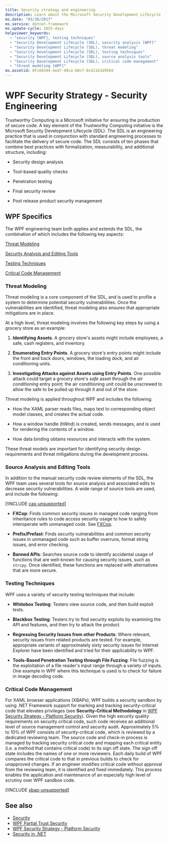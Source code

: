 ```yaml
---
title: Security strategy and engineering
description: Learn about the Microsoft Security Development Lifecycle (SDL) which is a key element of the Trustworthy computing initiative.
ms.date: "03/30/2017"
ms.service: dotnet-framework
ms.update-cycle: 1825-days
helpviewer_keywords:
  - "security [WPF], testing techniques"
  - "Security Development Lifecycle (SDL), security analysis [WPF]"
  - "Security Development Lifecycle (SDL), threat modeling"
  - "Security Development Lifecycle (SDL), testing techniques"
  - "Security Development Lifecycle (SDL), source analysis tools"
  - "Security Development Lifecycle (SDL), critical code management"
  - "threat modeling [WPF]"
ms.assetid: 0fc04394-4e47-49ca-b0cf-8cd1161d95b9
---
```

# WPF Security Strategy - Security Engineering

Trustworthy Computing is a Microsoft initiative for ensuring the production of secure code. A key element of the Trustworthy Computing initiative is the Microsoft Security Development Lifecycle (SDL). The SDL is an engineering practice that is used in conjunction with standard engineering processes to facilitate the delivery of secure code. The SDL consists of ten phases that combine best practices with formalization, measurability, and additional structure, including:

- Security design analysis

- Tool-based quality checks

- Penetration testing

- Final security review

- Post release product security management

## WPF Specifics

The WPF engineering team both applies and extends the SDL, the combination of which includes the following key aspects:

[Threat Modeling](#threat_modeling)

[Security Analysis and Editing Tools](#tools)

[Testing Techniques](#techniques)

[Critical Code Management](#critical_code)

<a name="threat_modeling"></a>

### Threat Modeling

Threat modeling is a core component of the SDL, and is used to profile a system to determine potential security vulnerabilities. Once the vulnerabilities are identified, threat modeling also ensures that appropriate mitigations are in place.

At a high level, threat modeling involves the following key steps by using a grocery store as an example:

1. **Identifying Assets**. A grocery store's assets might include employees, a safe, cash registers, and inventory.

2. **Enumerating Entry Points**. A grocery store's entry points might include the front and back doors, windows, the loading dock, and air conditioning units.

3. **Investigating Attacks against Assets using Entry Points**. One possible attack could target a grocery store's *safe* asset through the *air conditioning* entry point; the air conditioning unit could be unscrewed to allow the safe to be pulled up through it and out of the store.

Threat modeling is applied throughout WPF and includes the following:

- How the XAML parser reads files, maps text to corresponding object model classes, and creates the actual code.

- How a window handle (hWnd) is created, sends messages, and is used for rendering the contents of a window.

- How data binding obtains resources and interacts with the system.

These threat models are important for identifying security design requirements and threat mitigations during the development process.

<a name="tools"></a>

### Source Analysis and Editing Tools

In addition to the manual security code review elements of the SDL, the WPF team uses several tools for source analysis and associated edits to decrease security vulnerabilities. A wide range of source tools are used, and include the following:

[!INCLUDE [cas-unsupported](~/wpf/includes/cas-unsupported.md)]

- **FXCop**: Finds common security issues in managed code ranging from inheritance rules to code access security usage to how to safely interoperate with unmanaged code. See [FXCop](/previous-versions/dotnet/netframework-3.0/bb429476%28v=vs.80%29).

- **Prefix/Prefast**: Finds security vulnerabilities and common security issues in unmanaged code such as buffer overruns, format string issues, and error checking.

- **Banned APIs**: Searches source code to identify accidental usage of functions that are well-known for causing security issues, such as `strcpy`. Once identified, these functions are replaced with alternatives that are more secure.

<a name="techniques"></a>

### Testing Techniques

WPF uses a variety of security testing techniques that include:

- **Whitebox Testing**: Testers view source code, and then build exploit tests.

- **Blackbox Testing**: Testers try to find security exploits by examining the API and features, and then try to attack the product.

- **Regressing Security Issues from other Products**: Where relevant, security issues from related products are tested. For example, appropriate variants of approximately sixty security issues for Internet Explorer have been identified and tried for their applicability to WPF.

- **Tools-Based Penetration Testing through File Fuzzing**: File fuzzing is the exploitation of a file reader's input range through a variety of inputs. One example in WPF where this technique is used is to check for failure in image decoding code.

<a name="critical_code"></a>

### Critical Code Management

For XAML browser applications (XBAPs), WPF builds a security sandbox by using .NET Framework support for marking and tracking security-critical code that elevates privileges (see **Security-Critical Methodology** in [WPF Security Strategy - Platform Security](wpf-security-strategy-platform-security.md)). Given the high security quality requirements on security critical code, such code receives an additional level of source management control and security audit. Approximately 5% to 10% of WPF consists of security-critical code, which is reviewed by a dedicated reviewing team. The source code and check-in process is managed by tracking security critical code and mapping each critical entity (i.e. a method that contains critical code) to its sign off state. The sign off state includes the names of one or more reviewers. Each daily build of WPF compares the critical code to that in previous builds to check for unapproved changes. If an engineer modifies critical code without approval from the reviewing team, it is identified and fixed immediately. This process enables the application and maintenance of an especially high level of scrutiny over WPF sandbox code.

[!INCLUDE [xbap-unsupported](~/wpf/includes/xbap-unsupported.md)]

## See also

- [Security](security-wpf.md)
- [WPF Partial Trust Security](wpf-partial-trust-security.md)
- [WPF Security Strategy - Platform Security](wpf-security-strategy-platform-security.md)
- [Security in .NET](/dotnet/standard/security/index)
